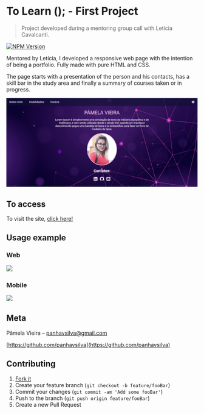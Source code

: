 # To Learn (); - First Project
> Project developed during a mentoring group call with Letícia Cavalcanti.

[![NPM Version][npm-image]][npm-url]

Mentored by Letícia, I developed a responsive web page with the intention of being a portfolio. Fully made with pure HTML and CSS.

The page starts with a presentation of the person and his contacts, has a skill bar in the study area and finally a summary of courses taken or in progress.


<img src="./images/header.png"/>

## To access

To visit the site, [click here!](https://pamelavieiradasilva.000webhostapp.com)


## Usage example

 <h3>Web</h3>
 <img src="./images/web.gif"/>
  <h3>Mobile</h3>
 <img src="./images/mobile.gif"/>

## Meta

Pâmela Vieira – panhavsilva@gmail.com

[https://github.com/panhavsilva](https://github.com/panhavsilva)

## Contributing

1. [Fork it](<https://github.com/panhavsilva/my_site/fork>)
2. Create your feature branch (`git checkout -b feature/fooBar`)
3. Commit your changes (`git commit -am 'Add some fooBar'`)
4. Push to the branch (`git push origin feature/fooBar`)
5. Create a new Pull Request

<!-- Markdown link & img dfn's -->

[npm-image]: https://img.shields.io/npm/v/datadog-metrics.svg?style=flat-square
[npm-url]: https://npmjs.org/package/datadog-metrics
[npm-downloads]: https://img.shields.io/npm/dm/datadog-metrics.svg?style=flat-square
[travis-image]: https://img.shields.io/travis/dbader/node-datadog-metrics/master.svg?style=flat-square
[travis-url]: https://travis-ci.org/dbader/node-datadog-metrics
[wiki]: https://github.com/seunome/seuprojeto/wiki